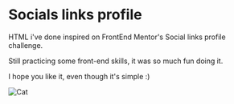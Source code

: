 # Socials links profile
HTML i've done inspired on FrontEnd Mentor's Social links profile challenge.

Still practicing some front-end skills, it was so much fun doing it.

I hope you like it, even though it's simple :)

![Cat](https://th.bing.com/th/id/OIP.fpIIHAQOU9JvK48IYnwVhAAAAA?rs=1&pid=ImgDetMain)
